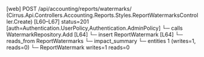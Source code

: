 [web] POST /api/accounting/reports/watermarks/  (Cirrus.Api.Controllers.Accounting.Reports.Styles.ReportWatermarksController.Create)  [L60–L67] status=201 [auth=Authentication.UserPolicy,Authentication.AdminPolicy]
  └─ calls WatermarkRepository.Add [L64]
  └─ insert ReportWatermark [L64]
    └─ reads_from ReportWatermarks
  └─ impact_summary
    └─ entities 1 (writes=1, reads=0)
      └─ ReportWatermark writes=1 reads=0

